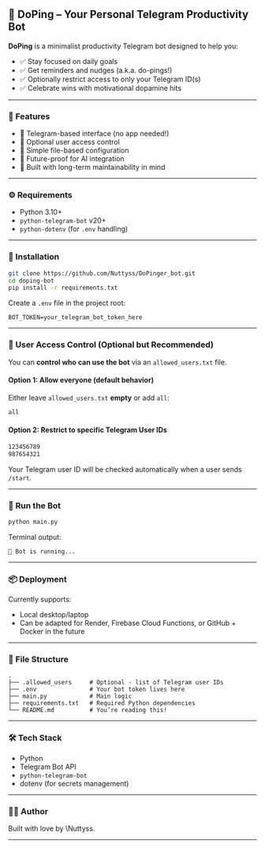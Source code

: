 ## 🚀 DoPing – Your Personal Telegram Productivity Bot

**DoPing** is a minimalist productivity Telegram bot designed to help you:

* ✅ Stay focused on daily goals
* ✅ Get reminders and nudges (a.k.a. do-pings!)
* ✅ Optionally restrict access to only your Telegram ID(s)
* ✅ Celebrate wins with motivational dopamine hits

---

### 🧠 Features

* 📌 Telegram-based interface (no app needed!)
* 🔐 Optional user access control
* 📂 Simple file-based configuration
* 🧠 Future-proof for AI integration
* 🧠 Built with long-term maintainability in mind

---

### ⚙️ Requirements

* Python 3.10+
* `python-telegram-bot` v20+
* `python-dotenv` (for `.env` handling)

---

### 🔧 Installation

```bash
git clone https://github.com/Nuttyss/DoPinger_bot.git
cd doping-bot
pip install -r requirements.txt
```

Create a `.env` file in the project root:

```
BOT_TOKEN=your_telegram_bot_token_here
```

---

### 👥 User Access Control (Optional but Recommended)

You can **control who can use the bot** via an `allowed_users.txt` file.

#### Option 1: Allow everyone (default behavior)

Either leave `allowed_users.txt` **empty** or add `all`:

```txt
all
```

#### Option 2: Restrict to specific Telegram User IDs

```txt
123456789
987654321
```

Your Telegram user ID will be checked automatically when a user sends `/start`.

---

### 🏁 Run the Bot

```bash
python main.py
```

Terminal output:

```
🤖 Bot is running...
```

---

### 📦 Deployment

Currently supports:

* Local desktop/laptop
* Can be adapted for Render, Firebase Cloud Functions, or GitHub + Docker in the future

---

### 📂 File Structure

```
.
├── .allowed_users     # Optional - list of Telegram user IDs
├── .env               # Your bot token lives here
├── main.py            # Main logic
├── requirements.txt   # Required Python dependencies
└── README.md          # You’re reading this!
```

---

### 🛠 Tech Stack

* Python
* Telegram Bot API
* `python-telegram-bot`
* dotenv (for secrets management)

---

### 👨‍💻 Author

Built with love by \Nuttyss.

---